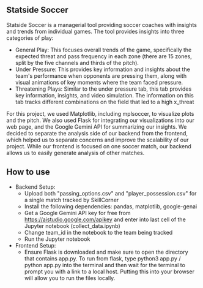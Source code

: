 ## Statside Soccer

Statside Soccer is a managerial tool providing soccer coaches with insights and trends from individual games.
The tool provides insights into three categories of play:

- General Play: This focuses overall trends of the game, specifically the expected threat and pass frequency in each zone (there are 15 zones, split by the five channels and thirds of the pitch).
- Under Pressure: This provides key information and insights about the team's performance when opponents are pressing them, along with visual animations of key moments where the team faced pressure.
- Threatening Plays: Similar to the under pressure tab, this tab provides key information, insights, and video simulation. The information on this tab tracks different combinations on the field that led to a high x_threat

For this project, we used Matplotlib, including mplsoccer, to visualize plots and the pitch. We also used Flask for integrating our visualizations into our web page, and the Google Gemini API for summarizing our insights. We decided to separate the analysis side of our backend from the frontend, which helped us to separate concerns and improve the scalability of our project. While our frontend is focused on one soccer match, our backend allows us to easily generate analysis of other matches.

## How to use

- Backend Setup:
  - Upload both "passing_options.csv" and "player_possession.csv" for a single match tracked by SkillCorner
  - Install the following dependencies: pandas, matplotlib, google-genai
  - Get a Google Gemini API key for free from https://aistudio.google.com/apikey and enter into last cell of the Jupyter notebook (collect_data.ipynb)
  - Change team_id in the notebook to the team being tracked
  - Run the Jupyter notebook
- Frontend Setup:
  - Ensure Flask is downloaded and make sure to open the directory that contains app.py. To run from flask, type python3 app.py / python app.py into the terminal and then wait for the terminal to prompt you with a link to a local host. Putting this into your browser will allow you to run the files locally.
